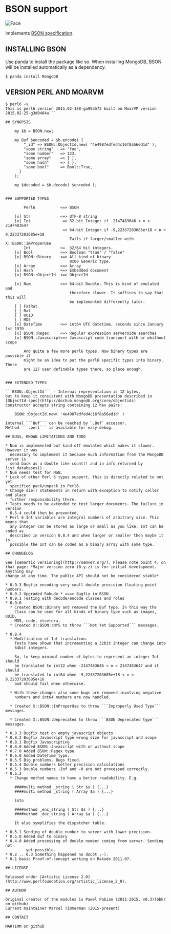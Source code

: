 # BSON support

![Face](http://modules.perl6.org/logos/BSON.png)

Implements [BSON specification](http://bsonspec.org/).

## INSTALLING BSON

Use panda to install the package like so. When installing MongoDB, BSON will be
installed automatically as a dependency.


```
$ panda install MongoDB
```

## VERSION PERL AND MOARVM

```
$ perl6 -v
This is perl6 version 2015.02-188-ga99a572 built on MoarVM version 2015.02-25-g3d0404a```

## SYNOPSIS

    my $b = BSON.new;

    my Buf $encoded = $b.encode( {
        "_id" => BSON::ObjectId.new( "4e4987edfed4c16f8a56ed1d" ),
        "some string"   => "foo",
        "some number"   => 123,
        "some array"    => [ ],
        "some hash"     => { },
        "some bool"     => Bool::True,
      }
    );

    my $decoded = $b.decode( $encoded );


### SUPPORTED TYPES

        Perl6           <=> BSON
    
    [x] Str             <=> UTF-8 string
    [x] Int              => 32-bit Integer if -2147483646 < n < 2147483647
                         => 64-bit Integer if -9,22337203685e+18 < n < 9,22337203685e+18
                            Fails if larger/smaller with X::BSON::ImProperUse
        Int             <=  32/64 bit integers.
    [x] Bool            <=> Boolean "true" / "false"
    [x] BSON::Binary    <=> All kind of binary
                            0x00 Generic type.
    [x] Array           <=> Array
    [x] Hash            <=> Embedded document
    [x] BSON::ObjectId  <=> ObjectId

    [x] Num             <=> 64-bit Double. This is kind of emulated and
                            therefore slower. It suffices to say that this will
                            be implemented differently later.
    [ ] FatRat
    [ ] Rat
    [ ] UUID
    [ ] MD5
    [x] DateTime        <=> int64 UTC datetime, seconds since January 1st 1970
    [x] BSON::Regex     <=> Regular expression serverside searches
    [x] BSON::Javascript<=> Javascript code transport with or whithout scope

        And quite a few more perl6 types. Now binary types are possible it
        might be an idea to put the perl6 specific types into binary. There
        are 127 user definable types there, so place enough.


### EXTENDED TYPES

```BSON::ObjectId``` - Internal representation is 12 bytes,
but to keep it consistent with MongoDB presentation described in
[ObjectId spec](http://dochub.mongodb.org/core/objectids)
constructor accepts string containing 12 hex pairs:

    BSON::ObjectId.new( '4e4987edfed4c16f8a56ed1d' )

Internal ```Buf``` can be reached by `.Buf` accessor.
Method ```.perl``` is available for easy debug.

## BUGS, KNOWN LIMITATIONS AND TODO

* Num is implemented but kind off emulated which makes it slower. However it was
  necessary to implement it because much information from the MongoDB server is
  send back as a double like count() and in info returned by list_databases().
* Num needs test for NaN.
* Lack of other Perl 6 types support, this is directly related to not yet
  specified pack/unpack in Perl6.
* Change die() statements in return with exception to notify caller and place
  further responsability there.
* Tests needs to be extended to test larger documents. The failure in version
  0.5.4 could then be prevented.
* Perl 6 Int variables are integral numbers of arbitrary size. This means that
  any integer can be stored as large or small as you like. Int can be coded as
  described in version 0.8.4 and when larger or smaller then maybe it is
  possible the Int can be coded as a binary array with some type.

## CHANGELOG

See [semantic versioning](http://semver.org/). Please note point 4. on
that page: *Major version zero (0.y.z) is for initial development. Anything may
change at any time. The public API should not be considered stable*.

* 0.9.3 Bugfix encoding very small double precision floating point numbers.
* 0.9.2 Upgraded Rakudo * ===> Bugfix in BSON
* 0.9.1 Testing with decode/encode classes and roles
* 0.9.0
  * Created BSON::Binary and removed the Buf type. In this way the
    Class can be used for all kinds of binary type such as images, UUID,
    MD5, code, etcetera.
  * Created X::BSON::NYS to throw ```Not Yet Supported``` messages.

* 0.8.4
  * Modification of Int translation.
    Tests have shown that incrementing a 32bit integer can change into
    64bit integers. 

    So, to keep minimal number of bytes to represent an integer Int should
    be translated to int32 when -2147483646 < n < 2147483647 and it should
    be translated to int64 when -9,22337203685e+18 < n < 9,22337203685e+18
    and should fail when otherwise.

  * With these changes also some bugs are removed involving negative
    numbers and int64 numbers are now handled.

  * Created X::BSON::ImProperUse to throw ```Improperly Used Type``` messages.

  * Created X::BSON::Deprecated to throw ```BSON Deprecated type``` messages.

* 0.8.3 Bugfix test on empty javascript objects
* 0.8.2 Bugfix Javascript type wrong size for javascript and scope 
* 0.8.1 Bugfix Javascripting
* 0.8.0 Added BSON::Javascript with or without scope
* 0.7.0 Added BSON::Regex type
* 0.6.0 Added DateTime type.
* 0.5.5 Big problems. Bugs fixed.
* 0.5.4 Double numbers better precision calculations
* 0.5.3 Double numbers -Inf and -0 are not processed correctly.
* 0.5.2
  * Change method names to have a better readability. E.g.

    ####multi method _string ( Str $s ) {...}
    ####multi method _string ( Array $a ) {...}

    into

    ####method _enc_string ( Str $s ) {...}
    ####method _dec_string ( Array $a ) {...}

    It also symplifies the dispatcher table.

* 0.5.1 Sending of double number to server with lower precision.
* 0.5.0 Added Buf to binary
* 0.4.0 Added processing of double number coming from server. Sending not
         yet possible.
* 0.2 .. 0.3 Something happened no doubt ;-).
* 0.1 basic Proof-of-concept working on Rakudo 2011.07.

## LICENSE

Released under [Artistic License 2.0](http://www.perlfoundation.org/artistic_license_2_0).

## AUTHOR

Original creator of the modules is Pawel Pabian (2011-2015, v0.3)(bbkr on github)
Current maintainer Marcel Timmerman (2015-present)

## CONTACT

MARTIMM on github

